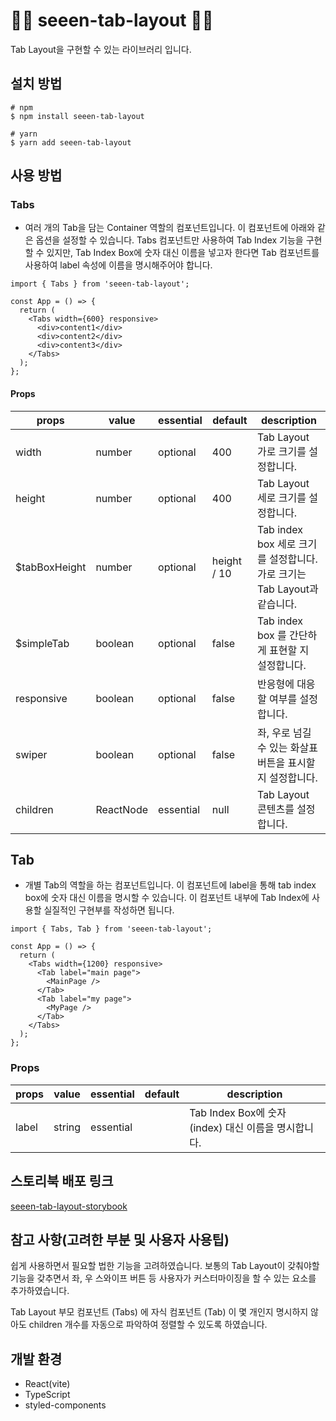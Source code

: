 # 🙆‍♂️ seeen-tab-layout 🙆‍♂️

Tab Layout을 구현할 수 있는 라이브러리 입니다.

## 설치 방법

    # npm
    $ npm install seeen-tab-layout

    # yarn
    $ yarn add seeen-tab-layout

## 사용 방법

### Tabs

- 여러 개의 Tab을 담는 Container 역할의 컴포넌트입니다. 이 컴포넌트에 아래와 같은 옵션을 설정할 수 있습니다. Tabs 컴포넌트만 사용하여 Tab Index 기능을 구현할 수 있지만, Tab Index Box에 숫자 대신 이름을 넣고자 한다면 Tab 컴포넌트를 사용하여 label 속성에 이름을 명시해주어야 합니다.

```tsx
import { Tabs } from 'seeen-tab-layout';

const App = () => {
  return (
    <Tabs width={600} responsive>
      <div>content1</div>
      <div>content2</div>
      <div>content3</div>
    </Tabs>
  );
};
```

#### Props

| props         | value     | essential | default     | description                                                              |
| ------------- | --------- | --------- | ----------- | ------------------------------------------------------------------------ |
| width         | number    | optional  | 400         | Tab Layout 가로 크기를 설정합니다.                                       |
| height        | number    | optional  | 400         | Tab Layout 세로 크기를 설정합니다.                                       |
| $tabBoxHeight | number    | optional  | height / 10 | Tab index box 세로 크기를 설정합니다. 가로 크기는 Tab Layout과 같습니다. |
| $simpleTab    | boolean   | optional  | false       | Tab index box 를 간단하게 표현할 지 설정합니다.                          |
| responsive    | boolean   | optional  | false       | 반응형에 대응할 여부를 설정합니다.                                       |
| swiper        | boolean   | optional  | false       | 좌, 우로 넘길 수 있는 화살표 버튼을 표시할 지 설정합니다.                |
| children      | ReactNode | essential | null        | Tab Layout 콘텐츠를 설정합니다.                                          |

## Tab

- 개별 Tab의 역할을 하는 컴포넌트입니다. 이 컴포넌트에 label을 통해 tab index box에 숫자 대신 이름을 명시할 수 있습니다. 이 컴포넌트 내부에 Tab Index에 사용할 실질적인 구현부를 작성하면 됩니다.

```tsx
import { Tabs, Tab } from 'seeen-tab-layout';

const App = () => {
  return (
    <Tabs width={1200} responsive>
      <Tab label="main page">
        <MainPage />
      </Tab>
      <Tab label="my page">
        <MyPage />
      </Tab>
    </Tabs>
  );
};
```

### Props

| props | value  | essential | default | description                                          |
| ----- | ------ | --------- | ------- | ---------------------------------------------------- |
| label | string | essential |         | Tab Index Box에 숫자 (index) 대신 이름을 명시합니다. |

## 스토리북 배포 링크

[seeen-tab-layout-storybook](https://65127eae0e98643d69097dab-tvjifvtvsk.chromatic.com/)

## 참고 사항(고려한 부분 및 사용자 사용팁)

쉽게 사용하면서 필요할 법한 기능을 고려하였습니다. 보통의 Tab Layout이 갖춰야할 기능을 갖추면서 좌, 우 스와이프 버튼 등 사용자가 커스터마이징을 할 수 있는 요소를 추가하였습니다.

Tab Layout 부모 컴포넌트 (Tabs) 에 자식 컴포넌트 (Tab) 이 몇 개인지 명시하지 않아도 children 개수를 자동으로 파악하여 정렬할 수 있도록 하였습니다.

## 개발 환경

- React(vite)
- TypeScript
- styled-components
